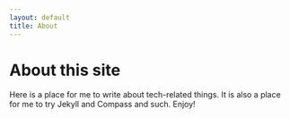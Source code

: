 ```yaml
---
layout: default
title: About 
---
```


About this site
===============

Here is a place for me to write about tech-related things. It is also a place for me to try Jekyll and Compass and such. Enjoy!
